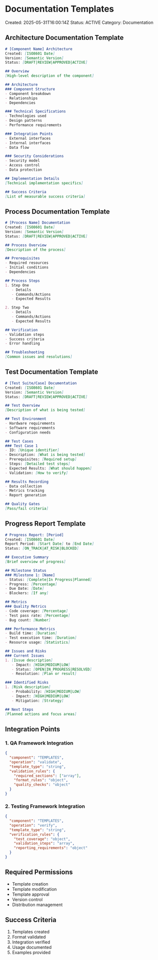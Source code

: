 # Documentation Templates
Created: 2025-05-31T16:00:14Z
Status: ACTIVE
Category: Documentation

## Architecture Documentation Template

```markdown
# [Component Name] Architecture
Created: [ISO8601 Date]
Version: [Semantic Version]
Status: [DRAFT|REVIEW|APPROVED|ACTIVE]

## Overview
[High-level description of the component]

## Architecture
### Component Structure
- Component breakdown
- Relationships
- Dependencies

### Technical Specifications
- Technologies used
- Design patterns
- Performance requirements

### Integration Points
- External interfaces
- Internal interfaces
- Data flow

### Security Considerations
- Security model
- Access control
- Data protection

## Implementation Details
[Technical implementation specifics]

## Success Criteria
[List of measurable success criteria]
```

## Process Documentation Template

```markdown
# [Process Name] Documentation
Created: [ISO8601 Date]
Version: [Semantic Version]
Status: [DRAFT|REVIEW|APPROVED|ACTIVE]

## Process Overview
[Description of the process]

## Prerequisites
- Required resources
- Initial conditions
- Dependencies

## Process Steps
1. Step One
   - Details
   - Commands/Actions
   - Expected Results

2. Step Two
   - Details
   - Commands/Actions
   - Expected Results

## Verification
- Validation steps
- Success criteria
- Error handling

## Troubleshooting
[Common issues and resolutions]
```

## Test Documentation Template

```markdown
# [Test Suite/Case] Documentation
Created: [ISO8601 Date]
Version: [Semantic Version]
Status: [DRAFT|REVIEW|APPROVED|ACTIVE]

## Test Overview
[Description of what is being tested]

## Test Environment
- Hardware requirements
- Software requirements
- Configuration needs

## Test Cases
### Test Case 1
- ID: [Unique identifier]
- Description: [What is being tested]
- Prerequisites: [Required setup]
- Steps: [Detailed test steps]
- Expected Results: [What should happen]
- Validation: [How to verify]

## Results Recording
- Data collection
- Metrics tracking
- Report generation

## Quality Gates
[Pass/fail criteria]
```

## Progress Report Template

```markdown
# Progress Report: [Period]
Created: [ISO8601 Date]
Report Period: [Start Date] to [End Date]
Status: [ON_TRACK|AT_RISK|BLOCKED]

## Executive Summary
[Brief overview of progress]

## Milestone Status
### Milestone 1: [Name]
- Status: [Complete|In Progress|Planned]
- Progress: [Percentage]
- Due Date: [Date]
- Blockers: [If any]

## Metrics
### Quality Metrics
- Code coverage: [Percentage]
- Test pass rate: [Percentage]
- Bug count: [Number]

### Performance Metrics
- Build time: [Duration]
- Test execution time: [Duration]
- Resource usage: [Statistics]

## Issues and Risks
### Current Issues
1. [Issue description]
   - Impact: [HIGH|MEDIUM|LOW]
   - Status: [OPEN|IN_PROGRESS|RESOLVED]
   - Resolution: [Plan or result]

### Identified Risks
1. [Risk description]
   - Probability: [HIGH|MEDIUM|LOW]
   - Impact: [HIGH|MEDIUM|LOW]
   - Mitigation: [Strategy]

## Next Steps
[Planned actions and focus areas]
```

## Integration Points

### 1. QA Framework Integration
```json
{
  "component": "TEMPLATES",
  "operation": "validate",
  "template_type": "string",
  "validation_rules": {
    "required_sections": ["array"],
    "format_rules": "object",
    "quality_checks": "object"
  }
}
```

### 2. Testing Framework Integration
```json
{
  "component": "TEMPLATES",
  "operation": "verify",
  "template_type": "string",
  "verification_rules": {
    "test_coverage": "object",
    "validation_steps": "array",
    "reporting_requirements": "object"
  }
}
```

## Required Permissions
- Template creation
- Template modification
- Template approval
- Version control
- Distribution management

## Success Criteria
1. Templates created
2. Format validated
3. Integration verified
4. Usage documented
5. Examples provided

